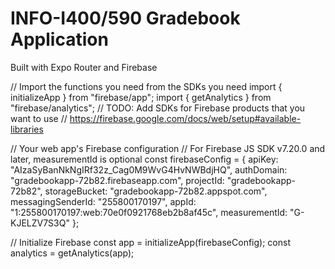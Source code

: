 # INFO-I400/590 Gradebook Application
Built with Expo Router and Firebase



// Import the functions you need from the SDKs you need
import { initializeApp } from "firebase/app";
import { getAnalytics } from "firebase/analytics";
// TODO: Add SDKs for Firebase products that you want to use
// https://firebase.google.com/docs/web/setup#available-libraries

// Your web app's Firebase configuration
// For Firebase JS SDK v7.20.0 and later, measurementId is optional
const firebaseConfig = {
  apiKey: "AIzaSyBanNkNgIRf32z_Cag0M9WvG4HvNWBdjHQ",
  authDomain: "gradebookapp-72b82.firebaseapp.com",
  projectId: "gradebookapp-72b82",
  storageBucket: "gradebookapp-72b82.appspot.com",
  messagingSenderId: "255800170197",
  appId: "1:255800170197:web:70e0f0921768eb2b8af45c",
  measurementId: "G-KJELZV7S3Q"
};

// Initialize Firebase
const app = initializeApp(firebaseConfig);
const analytics = getAnalytics(app);